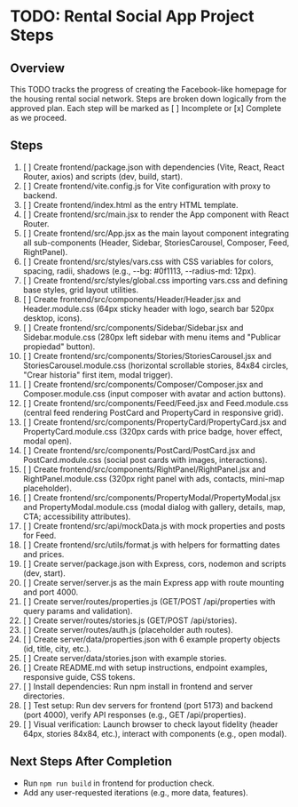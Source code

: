 # TODO: Rental Social App Project Steps

## Overview
This TODO tracks the progress of creating the Facebook-like homepage for the housing rental social network. Steps are broken down logically from the approved plan. Each step will be marked as [ ] Incomplete or [x] Complete as we proceed.

## Steps

1. [ ] Create frontend/package.json with dependencies (Vite, React, React Router, axios) and scripts (dev, build, start).
2. [ ] Create frontend/vite.config.js for Vite configuration with proxy to backend.
3. [ ] Create frontend/index.html as the entry HTML template.
4. [ ] Create frontend/src/main.jsx to render the App component with React Router.
5. [ ] Create frontend/src/App.jsx as the main layout component integrating all sub-components (Header, Sidebar, StoriesCarousel, Composer, Feed, RightPanel).
6. [ ] Create frontend/src/styles/vars.css with CSS variables for colors, spacing, radii, shadows (e.g., --bg: #0f1113, --radius-md: 12px).
7. [ ] Create frontend/src/styles/global.css importing vars.css and defining base styles, grid layout utilities.
8. [ ] Create frontend/src/components/Header/Header.jsx and Header.module.css (64px sticky header with logo, search bar 520px desktop, icons).
9. [ ] Create frontend/src/components/Sidebar/Sidebar.jsx and Sidebar.module.css (280px left sidebar with menu items and "Publicar propiedad" button).
10. [ ] Create frontend/src/components/Stories/StoriesCarousel.jsx and StoriesCarousel.module.css (horizontal scrollable stories, 84x84 circles, "Crear historia" first item, modal trigger).
11. [ ] Create frontend/src/components/Composer/Composer.jsx and Composer.module.css (input composer with avatar and action buttons).
12. [ ] Create frontend/src/components/Feed/Feed.jsx and Feed.module.css (central feed rendering PostCard and PropertyCard in responsive grid).
13. [ ] Create frontend/src/components/PropertyCard/PropertyCard.jsx and PropertyCard.module.css (320px cards with price badge, hover effect, modal open).
14. [ ] Create frontend/src/components/PostCard/PostCard.jsx and PostCard.module.css (social post cards with images, interactions).
15. [ ] Create frontend/src/components/RightPanel/RightPanel.jsx and RightPanel.module.css (320px right panel with ads, contacts, mini-map placeholder).
16. [ ] Create frontend/src/components/PropertyModal/PropertyModal.jsx and PropertyModal.module.css (modal dialog with gallery, details, map, CTA; accessibility attributes).
17. [ ] Create frontend/src/api/mockData.js with mock properties and posts for Feed.
18. [ ] Create frontend/src/utils/format.js with helpers for formatting dates and prices.
19. [ ] Create server/package.json with Express, cors, nodemon and scripts (dev, start).
20. [ ] Create server/server.js as the main Express app with route mounting and port 4000.
21. [ ] Create server/routes/properties.js (GET/POST /api/properties with query params and validation).
22. [ ] Create server/routes/stories.js (GET/POST /api/stories).
23. [ ] Create server/routes/auth.js (placeholder auth routes).
24. [ ] Create server/data/properties.json with 6 example property objects (id, title, city, etc.).
25. [ ] Create server/data/stories.json with example stories.
26. [ ] Create README.md with setup instructions, endpoint examples, responsive guide, CSS tokens.
27. [ ] Install dependencies: Run npm install in frontend and server directories.
28. [ ] Test setup: Run dev servers for frontend (port 5173) and backend (port 4000), verify API responses (e.g., GET /api/properties).
29. [ ] Visual verification: Launch browser to check layout fidelity (header 64px, stories 84x84, etc.), interact with components (e.g., open modal).

## Next Steps After Completion
- Run `npm run build` in frontend for production check.
- Add any user-requested iterations (e.g., more data, features).
